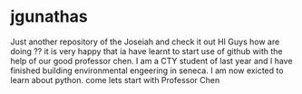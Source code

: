 # jgunathas
Just another repository of the Joseiah and check it out
HI Guys how are doing ?? it is very happy that ia have learnt to start use of github with the help of our good professor chen.
I am a CTY student of last year and I have finished building environmental engeering in seneca. 
I am now exicted to learn about python. come lets start with Professor Chen
